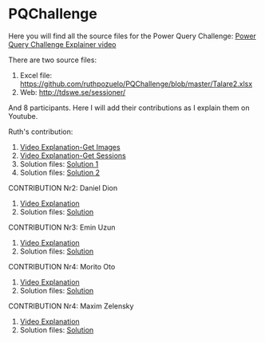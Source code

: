 # PQChallenge

Here you will find all the source files for the Power Query Challenge:
[Power Query Challenge Explainer video](https://www.youtube.com/watch?v=_R1rSdXkVDw)


There are two source files:
1. Excel file: https://github.com/ruthpozuelo/PQChallenge/blob/master/Talare2.xlsx
2. Web: http://tdswe.se/sessioner/

And 8 participants. 
Here I will add their contributions as I explain them on Youtube.

Ruth's contribution:
1. [Video Explanation-Get Images](https://www.youtube.com/watch?v=_LcT5sLwmiw)
1. [Video Explanation-Get Sessions](https://www.youtube.com/watch?v=6Yj09khxr4Q)
2. Solution files: [Solution 1](https://github.com/ruthpozuelo/PQChallenge/blob/master/Solution%20files/Ruth%20Images.pq)
2. Solution files: [Solution 2](https://github.com/ruthpozuelo/PQChallenge/blob/master/Solution%20files/Ruth%20Sessions.pq)

CONTRIBUTION Nr2: Daniel Dion

1. [Video Explanation](https://www.youtube.com/watch?v=TxkkWyt-n9U)
2. Solution files: [Solution](https://github.com/ruthpozuelo/PQChallenge/blob/master/Solution%20files/Daniel%20Dion.pq)

CONTRIBUTION Nr3: Emin Uzun
1. [Video Explanation](https://www.youtube.com/watch?v=dXtCg3TeUdM)
2. Solution files: [Solution](https://github.com/ruthpozuelo/PQChallenge/blob/master/Solution%20files/Emin%20Uzun.pq)

CONTRIBUTION Nr4: Morito Oto
1. [Video Explanation](https://www.youtube.com/watch?v=nXVBJ943AU0)
2. Solution files: [Solution](https://github.com/ruthpozuelo/PQChallenge/tree/master/Solution%20files/Morito%20Oto)

CONTRIBUTION Nr4: Maxim Zelensky
1. [Video Explanation]()
2. Solution files: [Solution](https://github.com/ruthpozuelo/PQChallenge/blob/master/Solution%20files/Curbal_PQ_Cahllenge_TDSWE_MaximZelensky.pq)
